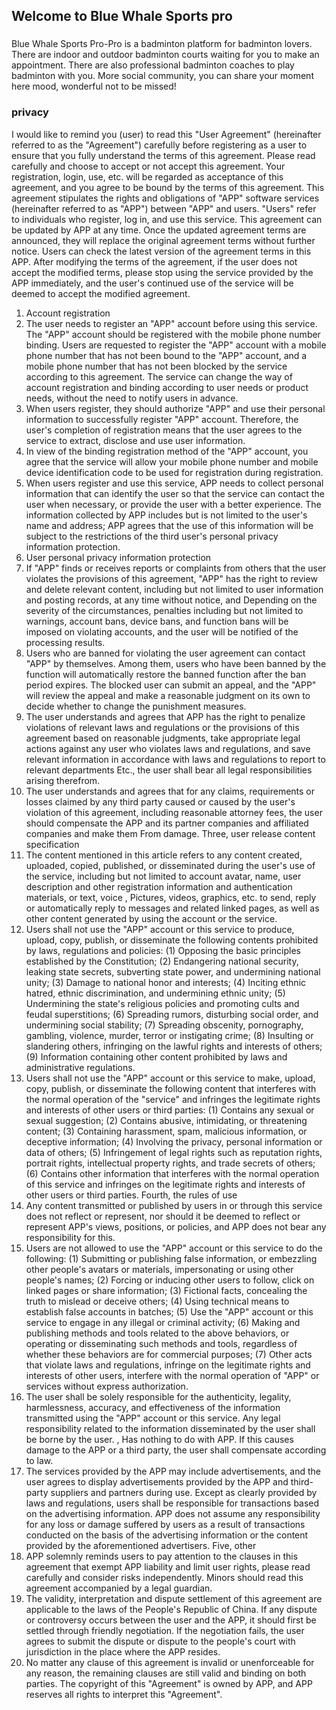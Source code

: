 ## Welcome to Blue Whale Sports pro



### 
Blue Whale Sports Pro-Pro is a badminton platform for badminton lovers. There are indoor and outdoor badminton courts waiting for you to make an appointment. There are also professional badminton coaches to play badminton with you. More social community, you can share your moment here mood, wonderful not to be missed!

### privacy
I would like to remind you (user) to read this "User Agreement" (hereinafter referred to as the "Agreement") carefully before registering as a user to ensure that you fully understand the terms of this agreement. Please read carefully and choose to accept or not accept this agreement. Your registration, login, use, etc. will be regarded as acceptance of this agreement, and you agree to be bound by the terms of this agreement. This agreement stipulates the rights and obligations of "APP" software services (hereinafter referred to as "APP") between "APP" and users. "Users" refer to individuals who register, log in, and use this service. This agreement can be updated by APP at any time. Once the updated agreement terms are announced, they will replace the original agreement terms without further notice. Users can check the latest version of the agreement terms in this APP. After modifying the terms of the agreement, if the user does not accept the modified terms, please stop using the service provided by the APP immediately, and the user's continued use of the service will be deemed to accept the modified agreement.
1. Account registration
1. The user needs to register an "APP" account before using this service. The "APP" account should be registered with the mobile phone number binding. Users are requested to register the "APP" account with a mobile phone number that has not been bound to the "APP" account, and a mobile phone number that has not been blocked by the service according to this agreement. The service can change the way of account registration and binding according to user needs or product needs, without the need to notify users in advance.
2. When users register, they should authorize "APP" and use their personal information to successfully register "APP" account. Therefore, the user's completion of registration means that the user agrees to the service to extract, disclose and use user information.
3. In view of the binding registration method of the "APP" account, you agree that the service will allow your mobile phone number and mobile device identification code to be used for registration during registration.
4. When users register and use this service, APP needs to collect personal information that can identify the user so that the service can contact the user when necessary, or provide the user with a better experience. The information collected by APP includes but is not limited to the user's name and address; APP agrees that the use of this information will be subject to the restrictions of the third user's personal privacy information protection.
2. User personal privacy information protection
1. If "APP" finds or receives reports or complaints from others that the user violates the provisions of this agreement, "APP" has the right to review and delete relevant content, including but not limited to user information and posting records, at any time without notice, and Depending on the severity of the circumstances, penalties including but not limited to warnings, account bans, device bans, and function bans will be imposed on violating accounts, and the user will be notified of the processing results.
2. Users who are banned for violating the user agreement can contact "APP" by themselves. Among them, users who have been banned by the function will automatically restore the banned function after the ban period expires. The blocked user can submit an appeal, and the "APP" will review the appeal and make a reasonable judgment on its own to decide whether to change the punishment measures.
3. The user understands and agrees that APP has the right to penalize violations of relevant laws and regulations or the provisions of this agreement based on reasonable judgments, take appropriate legal actions against any user who violates laws and regulations, and save relevant information in accordance with laws and regulations to report to relevant departments Etc., the user shall bear all legal responsibilities arising therefrom.
4. The user understands and agrees that for any claims, requirements or losses claimed by any third party caused or caused by the user's violation of this agreement, including reasonable attorney fees, the user should compensate the APP and its partner companies and affiliated companies and make them From damage.
Three, user release content specification
1. The content mentioned in this article refers to any content created, uploaded, copied, published, or disseminated during the user's use of the service, including but not limited to account avatar, name, user description and other registration information and authentication materials, or text, voice , Pictures, videos, graphics, etc. to send, reply or automatically reply to messages and related linked pages, as well as other content generated by using the account or the service.
2. Users shall not use the "APP" account or this service to produce, upload, copy, publish, or disseminate the following contents prohibited by laws, regulations and policies:
(1) Opposing the basic principles established by the Constitution;
(2) Endangering national security, leaking state secrets, subverting state power, and undermining national unity;
(3) Damage to national honor and interests;
(4) Inciting ethnic hatred, ethnic discrimination, and undermining ethnic unity;
(5) Undermining the state's religious policies and promoting cults and feudal superstitions;
(6) Spreading rumors, disturbing social order, and undermining social stability;
(7) Spreading obscenity, pornography, gambling, violence, murder, terror or instigating crime;
(8) Insulting or slandering others, infringing on the lawful rights and interests of others;
(9) Information containing other content prohibited by laws and administrative regulations.
3. Users shall not use the "APP" account or this service to make, upload, copy, publish, or disseminate the following content that interferes with the normal operation of the "service" and infringes the legitimate rights and interests of other users or third parties:
(1) Contains any sexual or sexual suggestion;
(2) Contains abusive, intimidating, or threatening content;
(3) Containing harassment, spam, malicious information, or deceptive information;
(4) Involving the privacy, personal information or data of others;
(5) Infringement of legal rights such as reputation rights, portrait rights, intellectual property rights, and trade secrets of others;
(6) Contains other information that interferes with the normal operation of this service and infringes on the legitimate rights and interests of other users or third parties.
Fourth, the rules of use
1. Any content transmitted or published by users in or through this service does not reflect or represent, nor should it be deemed to reflect or represent APP's views, positions, or policies, and APP does not bear any responsibility for this.
2. Users are not allowed to use the "APP" account or this service to do the following:
(1) Submitting or publishing false information, or embezzling other people's avatars or materials, impersonating or using other people's names;
(2) Forcing or inducing other users to follow, click on linked pages or share information;
(3) Fictional facts, concealing the truth to mislead or deceive others;
(4) Using technical means to establish false accounts in batches;
(5) Use the "APP" account or this service to engage in any illegal or criminal activity;
(6) Making and publishing methods and tools related to the above behaviors, or operating or disseminating such methods and tools, regardless of whether these behaviors are for commercial purposes;
(7) Other acts that violate laws and regulations, infringe on the legitimate rights and interests of other users, interfere with the normal operation of "APP" or services without express authorization.
3. The user shall be solely responsible for the authenticity, legality, harmlessness, accuracy, and effectiveness of the information transmitted using the "APP" account or this service. Any legal responsibility related to the information disseminated by the user shall be borne by the user. , Has nothing to do with APP.
If this causes damage to the APP or a third party, the user shall compensate according to law.
4. The services provided by the APP may include advertisements, and the user agrees to display advertisements provided by the APP and third-party suppliers and partners during use. Except as clearly provided by laws and regulations, users shall be responsible for transactions based on the advertising information.
APP does not assume any responsibility for any loss or damage suffered by users as a result of transactions conducted on the basis of the advertising information or the content provided by the aforementioned advertisers.
Five, other
1. APP solemnly reminds users to pay attention to the clauses in this agreement that exempt APP liability and limit user rights, please read carefully and consider risks independently. Minors should read this agreement accompanied by a legal guardian.
2. The validity, interpretation and dispute settlement of this agreement are applicable to the laws of the People's Republic of China. If any dispute or controversy occurs between the user and the APP, it should first be settled through friendly negotiation. If the negotiation fails, the user agrees to submit the dispute or dispute to the people's court with jurisdiction in the place where the APP resides.
3. No matter any clause of this agreement is invalid or unenforceable for any reason, the remaining clauses are still valid and binding on both parties.
The copyright of this "Agreement" is owned by APP, and APP reserves all rights to interpret this "Agreement".
